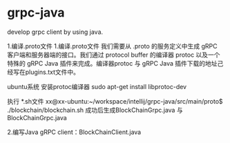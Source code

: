 # grpc-java

develop grpc client by using java.

1.编译.proto文件
1.编译.proto文件
我们需要从 .proto 的服务定义中生成 gRPC 客户端和服务器端的接口。我们通过 protocol buffer 的编译器 protoc 以及一个特殊的 gRPC Java 插件来完成。编译器protoc 与 gRPC Java 插件下载的地址己经写在plugins.txt文件中。
   
ubuntu系统
安装protoc编译器
sudo apt-get install libprotoc-dev

执行 *.sh文件
xx@xx-ubuntu:~/workspace/intellij/grpc-java/src/main/proto$ ./blockchain/blockchain.sh
成功后生成BlockChainGrpc.java 与 BlockChainGrpc.java 

2.编写Java gRPC client：BlockChainClient.java
      
    
